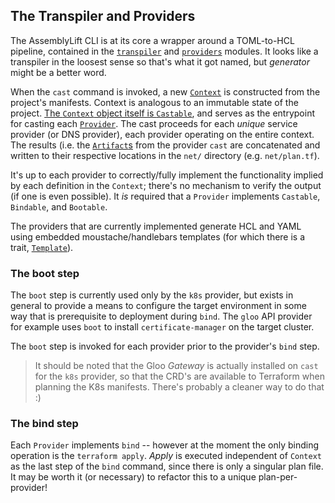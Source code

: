 The Transpiler and Providers
-----------------------------

The AssemblyLift CLI is at its core a wrapper around a TOML-to-HCL pipeline, contained in the [`transpiler`](../cli/src/transpiler) 
and [`providers`](../cli/src/providers) modules. It looks like a transpiler in the loosest sense so that's what it 
got named, but _generator_ might be a better word.

When the `cast` command is invoked, a new [`Context`](../cli/src/transpiler/context.rs) is constructed from the project's 
manifests. Context is analogous to an immutable state of the project. 
[The `Context` object itself is `Castable`](../cli/src/transpiler/context.rs#L183), and serves as the entrypoint 
for casting each [`Provider`](../cli/src/providers/mod.rs#L57). The cast proceeds for each _unique_ service provider (or DNS provider), each provider 
operating on the entire context. The results (i.e. the [`Artifact`s](../cli/src/transpiler/mod.rs#L51) from the provider `cast` are concatenated and written 
to their respective locations in the `net/` directory (e.g. `net/plan.tf`).

It's up to each provider to correctly/fully implement the functionality implied by each definition in the `Context`; there's 
no mechanism to verify the output (if one is even possible). It _is_ required that a `Provider` implements `Castable`, 
`Bindable`, and `Bootable`.

The providers that are currently implemented generate HCL and YAML using embedded moustache/handlebars templates 
(for which there is a trait, [`Template`](../cli/src/transpiler/mod.rs#L40)).

### The boot step
The `boot` step is currently used only by the `k8s` provider, but exists in general to provide a means to configure the 
target environment in some way that is prerequisite to deployment during `bind`. The `gloo` API provider for example uses 
`boot` to install `certificate-manager` on the target cluster. 

The `boot` step is invoked for each provider prior to the provider's `bind` step.

> It should be noted that the Gloo _Gateway_ is actually installed on `cast` for the `k8s` provider, so that the 
> CRD's are available to Terraform when planning the K8s manifests. There's probably a cleaner way to do that :)

### The bind step
Each `Provider` implements `bind` -- however at the moment the only binding operation is the `terraform apply`. _Apply_
is executed independent of `Context` as the last step of the `bind` command, since there is only a singular plan file. 
It may be worth it (or necessary) to refactor this to a unique plan-per-provider!